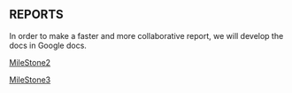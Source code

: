 ## REPORTS ##


In order to make a faster and more collaborative report, we will develop the docs in Google docs.

[MileStone2](https://docs.google.com/document/d/1bBZx5r99Zacwg0ngI_de1uNVV6OAkr8FdquI3MhqynE/edit?usp=sharing)

[MileStone3](https://docs.google.com/document/d/1ogrPPifT6xYXaydvYE7x0QQY51rLxNecAgFcmMGMhh4/edit?usp=sharing)